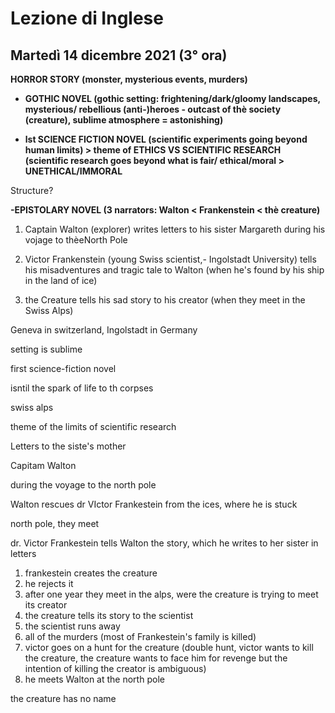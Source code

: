 # Lezione di Inglese
##  Martedì 14 dicembre 2021 (3° ora)

**HORROR STORY (monster, mysterious events, murders)**

-   **GOTHIC NOVEL (gothic setting: frightening/dark/gloomy landscapes, mysterious/ rebellious (anti-)heroes - outcast of thè society (creature), sublime atmosphere = astonishing)**
    
-   **lst SCIENCE FICTION NOVEL (scientific experiments going beyond human limits) > theme of ETHICS VS SCIENTIFIC RESEARCH (scientific research goes beyond what is fair/ ethical/moral > UNETHICAL/IMMORAL**
    

Structure?

**-EPISTOLARY NOVEL (3 narrators: Walton < Frankenstein < thè creature)**

1.  Captain Walton (explorer) writes letters to his sister Margareth during his vojage to thèeNorth Pole
    
2.  Victor Frankenstein (young Swiss scientist,- Ingolstadt University) tells his misadventures and tragic tale to Walton (when he's found by his ship in the land of ice)
    
3.  the Creature tells his sad story to his creator (when they meet in the Swiss Alps)

Geneva in switzerland, Ingolstadt in Germany

setting is sublime

first science-fiction novel

isntil the spark of life to th corpses

swiss alps

theme of the limits of scientific research


Letters to the siste's mother 

Capitam Walton

during the voyage to the north pole

Walton rescues dr VIctor Frankestein from the ices, where he is stuck

north pole, they meet

dr. Victor Frankestein tells Walton the story, which he writes to her sister in letters

1. frankestein creates the creature
2. he rejects it
3. after one year they meet in the alps, were the creature is trying to meet its  creator
4. the creature tells its story to the scientist
5. the scientist runs away
6. all of the murders  (most of Frankestein's family is killed)
7. victor goes on a hunt for the creature (double hunt, victor wants to kill the creature, the creature wants to face him for revenge but the intention of killing the creator is ambiguous)
8. he meets Walton at the north pole


the creature has no name
<!--stackedit_data:
eyJoaXN0b3J5IjpbNTgyNTAwNDc4LDIxNDM4MDgxMzYsMTk2Nz
M3MzQzMywtMTk3NTU1NDY4Niw2NTE2NzM4MzYsLTEwMjY0NzU4
MjVdfQ==
-->